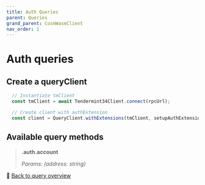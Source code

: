 ```yaml
---
title: Auth Queries
parent: Queries
grand_parent: CosmWasmClient
nav_order: 1
---
```

# Auth queries

## Create a queryClient

```ts
  // Instantiate tmClient
  const tmClient = await Tendermint34Client.connect(rpcUrl);

  // Create client with authExtension
  const client = QueryClient.withExtensions(tmClient, setupAuthExtension);
```

## Available query methods

>**.auth.account**
>
>*Params: (address: string)*

🔗 [Back to query overview](index.md)